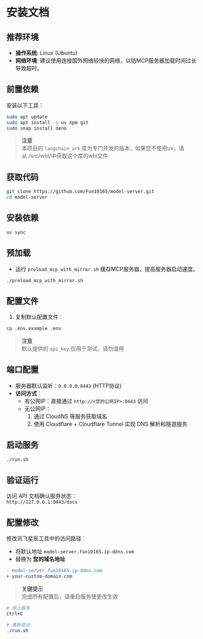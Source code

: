 # 安装文档

## 推荐环境
- **操作系统**: Linux (Ubuntu)
- **网络环境**: 建议使用连接国外网络较快的网络，以防MCP服务器加载时间过长导致超时。
## 前置依赖
安装以下工具：
```bash
sudo apt update
sudo apt install -y uv npm git
sudo snap install deno
```
> **注意**  
> 本项目的 `langchain_ark` 库为专门开发的版本，如果您不使用uv，请从./src/whl/中获取这个库的whl文件
## 获取代码
```bash
git clone https://github.com/Fun10165/model-server.git
cd model-server
```

## 安装依赖
```bash
uv sync
```
## 预加载
- 运行 `preload_mcp_with_mirror.sh` 缓存MCP服务器，提高服务器启动速度。
```bash
./preload_mcp_with_mirror.sh
```
## 配置文件
1. 复制默认配置文件：
```bash
cp .env.example .env
```
> **注意**  
> 默认提供的 `api_key` 仅用于测试，请勿滥用

## 端口配置
- 服务器默认监听：`0.0.0.0:8443` (HTTP协议)
- **访问方式**：
  - 有公网IP：直接通过 `http://<您的公网IP>:8443` 访问
  - 无公网IP：
    1. 通过 CloudNS 等服务获取域名
    2. 使用 Cloudflare + Cloudflare Tunnel 实现 DNS 解析和隧道服务

## 启动服务
```bash
./run.sh
```

## 验证运行
访问 API 文档确认服务状态：  
`http://127.0.0.1:8443/docs`

## 配置修改
修改讯飞星辰工具中的访问路径：
- 将默认地址 `model-server.fun10165.ip-ddns.com` 
- 替换为 **您的域名地址**
```diff
- model-server.fun10165.ip-ddns.com
+ your-custom-domain.com
```

> **关键提示**  
> 完成所有配置后，请重启服务使更改生效
```bash
# 停止服务
Ctrl+C

# 重新启动
./run.sh